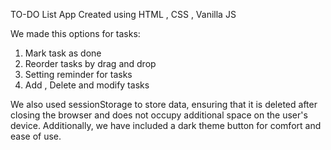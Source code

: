 TO-DO List App
Created using HTML , CSS , Vanilla JS

We made this options for tasks:

1. Mark task as done
2. Reorder tasks by drag and drop
3. Setting reminder for tasks
4. Add , Delete and modify tasks

We also used sessionStorage to store data, ensuring that it is deleted after closing the browser and does not occupy additional space on the user's device. Additionally, we have included a dark theme button for comfort and ease of use.

